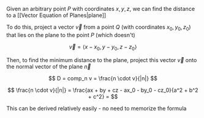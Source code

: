 Given an arbitrary point $P$  with coordinates $x, y, z$, we can find the distance to a [[Vector Equation of Planes|plane]]

To do this, project a vector $\vec{v}$ from a point $Q$  (with coordinates $x_0, y_0, z_0$) that lies on the plane to the point $P$  (which doesn't)

$$
\vec{v} = \langle 
x - x_0, 
y - y_0,
z - z_0 \rangle
$$

Then, to find the minimum distance to the plane, project this vector $\vec{v}$ onto the normal vector of the plane $\vec{n}$

$$
D = comp_n v = \frac{n \cdot v}{|n|}
$$

$$
\frac{n \cdot v}{|n|} = \frac{ax + by + cz - ax_0 - by_0 - cz_0}{a^2 + b^2 + c^2} = 
$$

This can be derived relatively easily - no need to memorize the formula